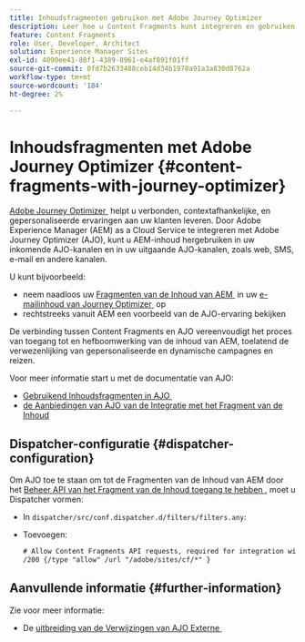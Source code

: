 ```yaml
---
title: Inhoudsfragmenten gebruiken met Adobe Journey Optimizer
description: Leer hoe u Content Fragments kunt integreren en gebruiken met Adobe Journey Optimizer.
feature: Content Fragments
role: User, Developer, Architect
solution: Experience Manager Sites
exl-id: 4090ee41-80f1-4389-8961-e4af891f01ff
source-git-commit: 0fd7b2633488ceb14d34b1978a91a3a830d8762a
workflow-type: tm+mt
source-wordcount: '184'
ht-degree: 2%

---
```


# Inhoudsfragmenten met Adobe Journey Optimizer {#content-fragments-with-journey-optimizer}

[&#x200B; Adobe Journey Optimizer &#x200B;](https://experienceleague.adobe.com/nl/docs/journey-optimizer/using/get-started/get-started) helpt u verbonden, contextafhankelijke, en gepersonaliseerde ervaringen aan uw klanten leveren. Door Adobe Experience Manager (AEM) as a Cloud Service te integreren met Adobe Journey Optimizer (AJO), kunt u AEM-inhoud hergebruiken in uw inkomende AJO-kanalen en in uw uitgaande AJO-kanalen, zoals web, SMS, e-mail en andere kanalen.

U kunt bijvoorbeeld:

* neem naadloos uw [&#x200B; Fragmenten van de Inhoud van AEM &#x200B;](/help/sites-cloud/administering/content-fragments/overview.md) in uw [&#x200B; e-mailinhoud van Journey Optimizer &#x200B;](https://experienceleague.adobe.com/nl/docs/journey-optimizer/using/channels/email/email-landing-page) op
* rechtstreeks vanuit AEM een voorbeeld van de AJO-ervaring bekijken

De verbinding tussen Content Fragments en AJO vereenvoudigt het proces van toegang tot en hefboomwerking van de inhoud van AEM, toelatend de verwezenlijking van gepersonaliseerde en dynamische campagnes en reizen.

Voor meer informatie start u met de documentatie van AJO:

* [&#x200B; Gebruikend Inhoudsfragmenten in AJO &#x200B;](https://experienceleague.adobe.com/docs/journey-optimizer/using/integrations/aem-fragments.html?lang=nl-NL#integrations)
* [&#x200B; de Aanbiedingen van AJO van de Integratie met het Fragment van de Inhoud &#x200B;](https://experienceleague.adobe.com/nl/docs/journey-optimizer/using/decisioning/offer-decisioning/managing-offers-in-the-offer-library/configure-offers/add-representations#urls)

## Dispatcher-configuratie {#dispatcher-configuration}

Om AJO toe te staan om tot de Fragmenten van de Inhoud van AEM door het [&#x200B; Beheer API van het Fragment van de Inhoud toegang te hebben &#x200B;](https://developer.adobe.com/experience-cloud/experience-manager-apis/api/stable/sites/), moet u Dispatcher vormen:

* In `dispatcher/src/conf.dispatcher.d/filters/filters.any`:

* Toevoegen:

  ```xml
  # Allow Content Fragments API requests, required for integration with AJO 
  /200 {/type "allow" /url "/adobe/sites/cf/*" }
  ```

## Aanvullende informatie {#further-information}

Zie voor meer informatie:

* De [&#x200B; uitbreiding van de Verwijzingen van AJO Externe &#x200B;](/help/sites-cloud/administering/content-fragments/extension-content-fragment-ajo-external-references.md)

